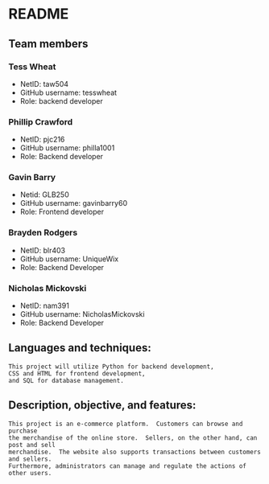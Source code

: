 # README

## Team members
### Tess Wheat
- NetID: taw504
- GitHub username: tesswheat
- Role: backend developer
### Phillip Crawford
- NetID: pjc216
- GitHub username: philla1001
- Role: Backend developer
### Gavin Barry
- Netid: GLB250
- GitHub username: gavinbarry60
- Role: Frontend developer
### Brayden Rodgers
- NetID: blr403
- GitHub username: UniqueWix
- Role: Backend Developer
### Nicholas Mickovski
- NetID: nam391
- GitHub username: NicholasMickovski
- Role: Backend Developer

## Languages and techniques:
    This project will utilize Python for backend development, 
    CSS and HTML for frontend development, 
    and SQL for database management.
## Description, objective, and features:
    This project is an e-commerce platform.  Customers can browse and purchase 
    the merchandise of the online store.  Sellers, on the other hand, can post and sell
    merchandise.  The website also supports transactions between customers and sellers.  
    Furthermore, administrators can manage and regulate the actions of other users.
    

